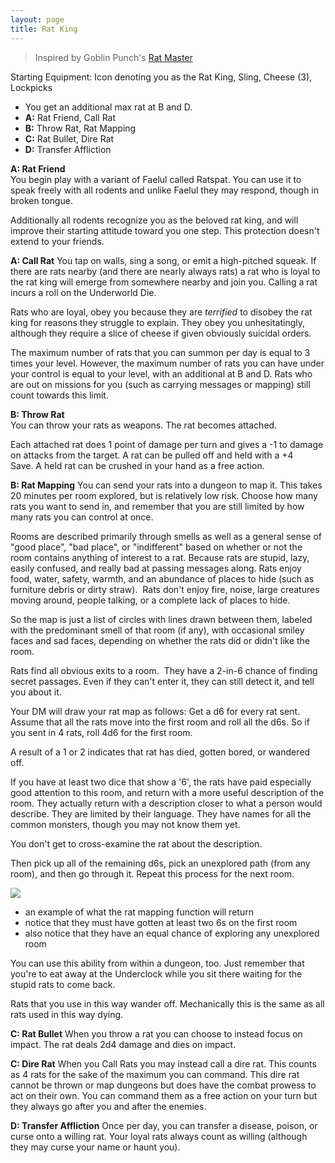 ```yaml
---
layout: page
title: Rat King
---
```

>Inspired by Goblin Punch's [Rat Master](https://goblinpunch.blogspot.com/2015/12/rat-master.html)

Starting Equipment: Icon denoting you as the Rat King, Sling, Cheese (3), Lockpicks
- You get an additional max rat at B and D.
- **A:** Rat Friend, Call Rat  
- **B:** Throw Rat, Rat Mapping
- **C:** Rat Bullet, Dire Rat
- **D:** Transfer Affliction

**A: Rat Friend**  
You begin play with a variant of Faelul called Ratspat. You can use it to speak freely with all rodents and unlike Faelul they may respond, though in broken tongue.

Additionally all rodents recognize you as the beloved rat king, and will improve their starting attitude toward you one step. This protection doesn't extend to your friends.

**A: Call Rat**
You tap on walls, sing a song, or emit a high-pitched squeak. If there are rats nearby (and there are nearly always rats) a rat who is loyal to the rat king will emerge from somewhere nearby and join you. Calling a rat incurs a roll on the Underworld Die.

Rats who are loyal, obey you because they are _terrified_ to disobey the rat king for reasons they struggle to explain. They obey you unhesitatingly, although they require a slice of cheese if given obviously suicidal orders.

The maximum number of rats that you can summon per day is equal to 3 times your level. However, the maximum number of rats you can have under your control is equal to your level, with an additional at B and D. Rats who are out on missions for you (such as carrying messages or mapping) still count towards this limit.

**B: Throw Rat**  
You can throw your rats as weapons. The rat becomes attached.

Each attached rat does 1 point of damage per turn and gives a -1 to damage on attacks from the target. A rat can be pulled off and held with a +4 Save. A held rat can be crushed in your hand as a free action.

**B: Rat Mapping**
You can send your rats into a dungeon to map it. This takes 20 minutes per room explored, but is relatively low risk. Choose how many rats you want to send in, and remember that you are still limited by how many rats you can control at once.

Rooms are described primarily through smells as well as a general sense of "good place", "bad place", or "indifferent" based on whether or not the room contains anything of interest to a rat. Because rats are stupid, lazy, easily confused, and really bad at passing messages along.
	Rats enjoy food, water, safety, warmth, and an abundance of places to hide (such as furniture debris or dirty straw).  Rats don't enjoy fire, noise, large creatures moving around, people talking, or a complete lack of places to hide.

So the map is just a list of circles with lines drawn between them, labeled with the predominant smell of that room (if any), with occasional smiley faces and sad faces, depending on whether the rats did or didn't like the room. 

Rats find all obvious exits to a room.  They have a 2-in-6 chance of finding secret passages. Even if they can't enter it, they can still detect it, and tell you about it.

Your DM will draw your rat map as follows: Get a d6 for every rat sent. Assume that all the rats move into the first room and roll all the d6s. So if you sent in 4 rats, roll 4d6 for the first room.

A result of a 1 or 2 indicates that rat has died, gotten bored, or wandered off.

If you have at least two dice that show a '6', the rats have paid especially good attention to this room, and return with a more useful description of the room. They actually return with a description closer to what a person would describe. They are limited by their language. They have names for all the common monsters, though you may not know them yet.

You don't get to cross-examine the rat about the description.

Then pick up all of the remaining d6s, pick an unexplored path (from any room), and then go through it. Repeat this process for the next room.

[![](https://4.bp.blogspot.com/-AoYdlgstvK8/Vm6U8X1cBUI/AAAAAAAAItw/peaCB_Dj1-E/s320/rat%2Bmap.png)](https://4.bp.blogspot.com/-AoYdlgstvK8/Vm6U8X1cBUI/AAAAAAAAItw/peaCB_Dj1-E/s1600/rat%2Bmap.png)
- an example of what the rat mapping function will return  
- notice that they must have gotten at least two 6s on the first room
- also notice that they have an equal chance of exploring any unexplored room

You can use this ability from within a dungeon, too. Just remember that you're to eat away at the Underclock while you sit there waiting for the stupid rats to come back.

Rats that you use in this way wander off. Mechanically this is the same as all rats used in this way dying.

**C: Rat Bullet**
When you throw a rat you can choose to instead focus on impact. The rat deals 2d4 damage and dies on impact.

**C: Dire Rat**
When you Call Rats you may instead call a dire rat. This counts as 4 rats for the sake of the maximum you can command. This dire rat cannot be thrown or map dungeons but does have the combat prowess to act on their own. You can command them as a free action on your turn but they always go after you and after the enemies. 

**D: Transfer Affliction**
Once per day, you can transfer a disease, poison, or curse onto a willing rat. Your loyal rats always count as willing (although they may curse your name or haunt you).